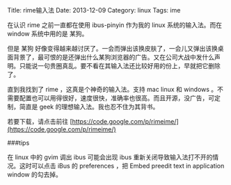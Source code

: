 Title: rime输入法
Date: 2013-12-09
Category: linux
Tags: ime

在认识 rime 之前一直都在使用 ibus-pinyin 作为我的 linux 系统的输入法。而在 window 系统中用的是 某狗。

但是 某狗 好像变得越来越讨厌了。一会而弹出该换皮肤了，一会儿又弹出该换桌面背景了，最可恨的是还弹出什么某狗浏览器的广告。又在公司大战中发什么声明。只能说一句贵圈真乱。要不看在其输入法还比较好用的份上，早就把它删除了。

直到我找到了 rime ，这真是个神奇的输入法。支持 mac linux 和 windows 。不需要配置也可以用得很好，速度很快，准确率也很高。而且开源，没广告，可定制，简直是 geek 的理想输入法。我也忍不住为其背书。

若要下载，请点击前往 [https://code.google.com/p/rimeime/](https://code.google.com/p/rimeime/)

###tips

在 linux 中的 gvim 调出 ibus 可能会出现 ibus 重新关闭导致输入法打不开的情况。这时可以点击 iBus 的 preferences ，把 Embed preedit text in application window 的勾去掉。


